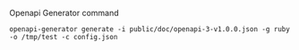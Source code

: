 Openapi Generator command
```
openapi-generator generate -i public/doc/openapi-3-v1.0.0.json -g ruby -o /tmp/test -c config.json
```

